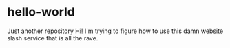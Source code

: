 # hello-world
Just another repository
Hi! 
I'm trying to figure how to use this damn website slash service that is all the rave.
